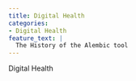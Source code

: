 ```yaml
---
title: Digital Health
categories:
- Digital Health
feature_text: |
  The History of the Alembic tool
---
```


Digital Health
